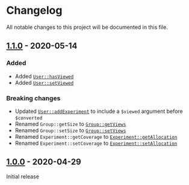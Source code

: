 # Changelog

All notable changes to this project will be documented in this file.

## [1.1.0] - 2020-05-14

### Added

- Added [`User::hasViewed`](docs/User.md#userhasviewed)
- Added [`User::setViewed`](docs/User.md#usersetviewed)

### Breaking changes

- Updated [`User::addExperiment`](docs/User.md#useraddexperiment) to include a `$viewed` argument before `$converted`
- Renamed `Group::getSize` to [`Group::getViews`](docs/Group.md#groupgetviews)
- Renamed `Group::setSize` to [`Group::setViews`](docs/Group.md#groupsetviews)
- Renamed `Experiment::getCoverage` to [`Experiment::getAllocation`](docs/Experiment.md#experimentgetallocation)
- Renamed `Experiment::setCoverage` to [`Experiment::setAllocation`](docs/Experiment.md#experimentsetallocation)

## [1.0.0] - 2020-04-29

Initial release

[1.1.0]: https://github.com/andreekeberg/abby/releases/tag/1.1.0
[1.0.0]: https://github.com/andreekeberg/abby/releases/tag/1.0.0